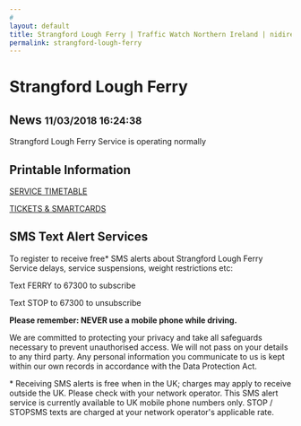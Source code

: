 ```yaml
---
# 
layout: default
title: Strangford Lough Ferry | Traffic Watch Northern Ireland | nidirect
permalink: strangford-lough-ferry
---
```

<h1>Strangford Lough Ferry</h1>

<h2>News <small>11/03/2018 16:24:38</small></h2>

Strangford Lough Ferry Service is operating normally

 
<h2>Printable Information</h2>
<a href="http://trafficwatchni.com/documents/10157/110929/Strangford+Lough+Ferry+-+Service.pdf/5a801e46-87a6-4c13-9fad-2c33deed082e">SERVICE TIMETABLE</a>

<a href="http://trafficwatchni.com/documents/10157/110929/Strangford+Lough+Ferry+-+Tickets+%26+Fares.pdf/017c935e-ac9b-4290-8007-48b972ed85fb">TICKETS & SMARTCARDS</a>
 
<h2>SMS Text Alert Services</h2>
To register to receive free* SMS alerts about Strangford Lough Ferry Service delays, service suspensions, weight restrictions etc:

Text FERRY to 67300 to subscribe

Text STOP to 67300 to unsubscribe

<strong>Please remember: NEVER use a mobile phone while driving.</strong>

We are committed to protecting your privacy and take all safeguards necessary to prevent unauthorised access. We will not pass on your details to any third party. Any personal information you communicate to us is kept within our own records in accordance with the Data Protection Act.

\* Receiving SMS alerts is free when in the UK; charges may apply to receive outside the UK.  Please check with your network operator.  This SMS alert service is currently available to UK mobile phone numbers only.  STOP / STOPSMS texts are charged at your network operator's applicable rate.